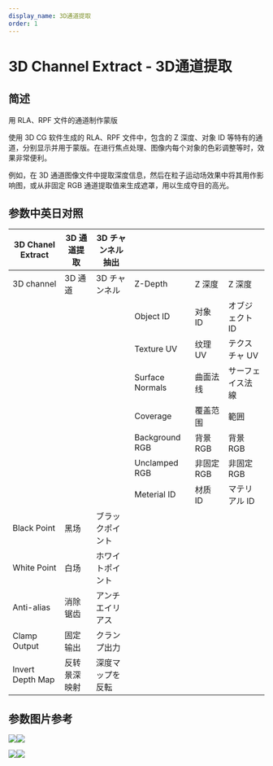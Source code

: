 ```yaml
---
display_name: 3D通道提取
order: 1
---
```

# 3D Channel Extract - 3D通道提取

## 简述

用 RLA、RPF 文件的通道制作蒙版

使用 3D
CG 软件生成的 RLA、RPF 文件中，包含的 Z 深度、对象 ID 等特有的通道，分别显示并用于蒙版。在进行焦点处理、图像内每个对象的色彩调整等时，效果非常便利。

例如，在 3D 通道图像文件中提取深度信息，然后在粒子运动场效果中将其用作影响图，或从非固定 RGB 通道提取值来生成遮罩，用以生成夺目的高光。

## 参数中英日对照


| 3D Chanel Extract | 3D 通道提取  | 3D チャンネル抽出 |                 |            |                  |
| ----------------- | ------------ | ----------------- | --------------- | ---------- | ---------------- |
| 3D channel        | 3D 通道      | 3D チャンネル     | Z-Depth         | Z 深度     | Z 深度           |
|                   |              |                   | Object ID       | 对象 ID    | オブジェクト ID  |
|                   |              |                   | Texture UV      | 纹理 UV    | テクスチャ UV    |
|                   |              |                   | Surface Normals | 曲面法线   | サーフェイス法線 |
|                   |              |                   | Coverage        | 覆盖范围   | 範囲             |
|                   |              |                   | Background RGB  | 背景 RGB   | 背景 RGB         |
|                   |              |                   | Unclamped RGB   | 非固定 RGB | 非固定 RGB       |
|                   |              |                   | Meterial ID     | 材质 ID    | マテリアル ID    |
| Black Point       | 黑场         | ブラックポイント  |                 |            |                  |
| White Point       | 白场         | ホワイトポイント  |                 |            |                  |
| Anti-alias        | 消除锯齿     | アンチエイリアス  |                 |            |                  |
| Clamp Output      | 固定输出     | クランプ出力      |                 |            |                  |
| Invert Depth Map  | 反转景深映射 | 深度マップを反転  |                 |            |                  |

## 参数图片参考

![](https://mir.yuelili.com/user/AE/effects/AE-Effects-3D-Channel-3D_Chanel_Extract.png)![](https://mir.yuelili.com/user/AE/effects/AE-Effects-3D-Channel-3D_Chanel_Extract_cn.png)

![](https://mir.yuelili.com/user/AE/effects/list0/3D-Channel-3D_Chanel_Extract-00.png)![](https://mir.yuelili.com/user/AE/effects/list0/3D-Channel-3D_Chanel_Extract-01_cn.png)
